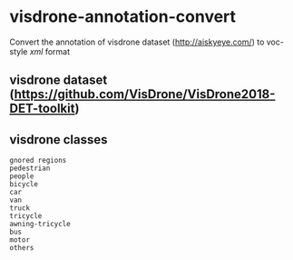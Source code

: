 # visdrone-annotation-convert
Convert the annotation of visdrone dataset (http://aiskyeye.com/) to voc-style _xml_ format

## visdrone dataset (https://github.com/VisDrone/VisDrone2018-DET-toolkit)



## visdrone classes  
    gnored regions  
    pedestrian   
    people   
    bicycle  
    car  
    van  
    truck  
    tricycle  
    awning-tricycle  
    bus  
    motor  
    others  
